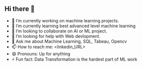 ## Hi there 👋

<!--
**mounika-cloud/mounika-cloud** is a ✨ _special_ ✨ repository because its `README.md` (this file) appears on your GitHub profile.

Here are some ideas to get you started:

- 🔭 I’m currently working on ...
- 🌱 I’m currently learning ...
- 👯 I’m looking to collaborate on ...
- 🤔 I’m looking for help with ...
- 💬 Ask me about ...
- 📫 How to reach me: ...
- 😄 Pronouns: ...
- ⚡ Fun fact: ...
-->
- 🔭 I’m currently working on machine learning projects.
- 🌱 I’m currently learning best advanced level machine learning
- 👯 I’m looking to collaborate on AI or ML project.
- 🤔 I’m looking for help with Web devlopment.
- 💬 Ask me about Machine Learning, SQL, Tabeau, Opencv
- 📫 How to reach me: <linkedin_URL>
- 😄 Pronouns: Up for anything
- ⚡ Fun fact: Data Transformation is the hardest part of ML work
